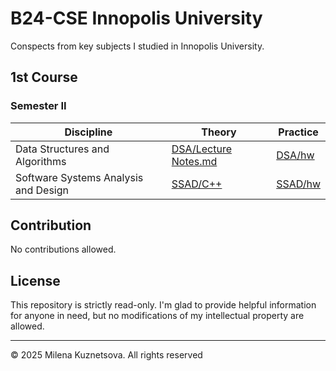 # B24-CSE Innopolis University

Conspects from key subjects I studied in Innopolis University.
## 1st Course
### Semester II
Discipline|Theory|Practice
-|-|-
Data Structures and Algorithms|[DSA/Lecture Notes.md](DSA/Lecture%20Notes.md.md)|[DSA/hw](DSA/hw)
Software Systems Analysis and Design|[SSAD/C++](SSAD/C++%20&%20OOP.md)|[SSAD/hw](SSAD/hw)
## Contribution
No contributions allowed.
## License
This repository is strictly read-only. I'm glad to provide helpful information for anyone in need, but no modifications of my intellectual property are allowed.

---
© 2025 Milena Kuznetsova. All rights reserved